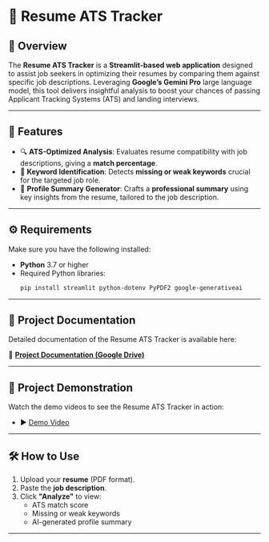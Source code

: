 # 📄 Resume ATS Tracker

## 🧩 Overview

The **Resume ATS Tracker** is a **Streamlit-based web application** designed to assist job seekers in optimizing their resumes by comparing them against specific job descriptions. Leveraging **Google’s Gemini Pro** large language model, this tool delivers insightful analysis to boost your chances of passing Applicant Tracking Systems (ATS) and landing interviews.

---

## 🚀 Features

- 🔍 **ATS-Optimized Analysis**: Evaluates resume compatibility with job descriptions, giving a **match percentage**.
- 🧠 **Keyword Identification**: Detects **missing or weak keywords** crucial for the targeted job role.
- 📝 **Profile Summary Generator**: Crafts a **professional summary** using key insights from the resume, tailored to the job description.

---

## ⚙️ Requirements

Make sure you have the following installed:

- **Python** 3.7 or higher  
- Required Python libraries:
  ```bash
  pip install streamlit python-dotenv PyPDF2 google-generativeai
  ```

---

## 📂 Project Documentation

Detailed documentation of the Resume ATS Tracker is available here:

📄 [**Project Documentation (Google Drive)**](https://drive.google.com/file/d/1KQp1rHct44qXDiZKux6ibcSEyR2b2KS3/view?usp=drive_link)

---

## 🎥 Project Demonstration

Watch the demo videos to see the Resume ATS Tracker in action:

- ▶️ [Demo Video](https://drive.google.com/file/d/1KQp1rHct44qXDiZKux6ibcSEyR2b2KS3/view?usp=drive_link)

---

## 🛠️ How to Use

1. Upload your **resume** (PDF format).
2. Paste the **job description**.
3. Click **"Analyze"** to view:
   - ATS match score
   - Missing or weak keywords
   - AI-generated profile summary

---
